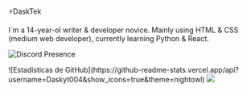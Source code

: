 ⚡DaskTek

I`m a 14-year-ol writer & developer novice.
Mainly using HTML & CSS (medium web developer), currently learning Python & React.

![Discord Presence](https://lanyard-profile-readme.vercel.app/api/756801630170513418)

<p float="left">
  ![Estadísticas de GitHub](https://github-readme-stats.vercel.app/api?username=Daskyt004&show_icons=true&theme=nightowl)
  <img src="https://github-readme-stats.vercel.app/api/top-langs/?username=Daskyt04l&theme=nightowl">
</p>


